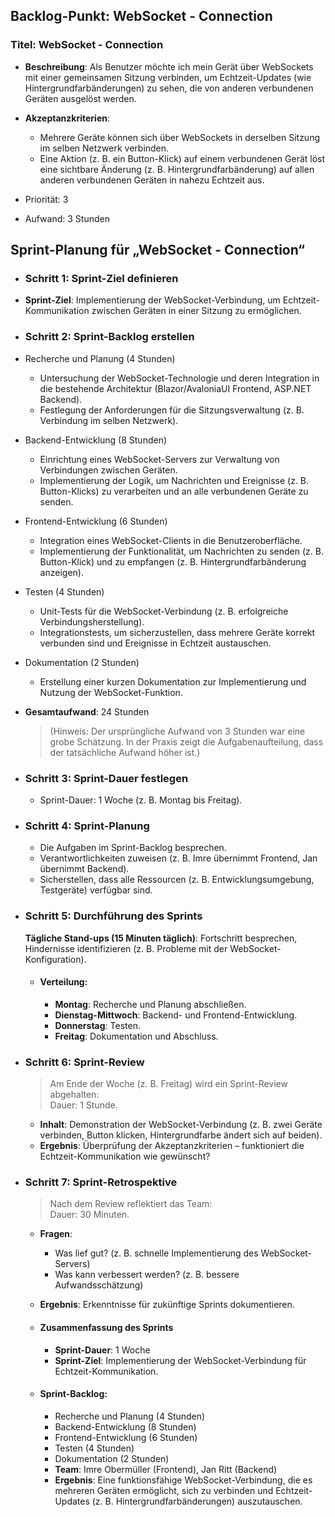 ## Backlog-Punkt: WebSocket - Connection
### Titel: WebSocket - Connection  

- **Beschreibung**: Als Benutzer möchte ich mein Gerät über WebSockets mit einer gemeinsamen Sitzung verbinden, um Echtzeit-Updates (wie Hintergrundfarbänderungen) zu sehen, die von anderen verbundenen Geräten ausgelöst werden.  

- **Akzeptanzkriterien**:  
  - Mehrere Geräte können sich über WebSockets in derselben Sitzung im selben Netzwerk verbinden.  
  - Eine Aktion (z. B. ein Button-Klick) auf einem verbundenen Gerät löst eine sichtbare Änderung (z. B. Hintergrundfarbänderung) auf allen anderen verbundenen Geräten in nahezu Echtzeit aus.

- Priorität: 3  
- Aufwand: 3 Stunden

## Sprint-Planung für „WebSocket - Connection“
<!--Um diesen Backlog-Punkt rückwirkend in einen Sprint zu integrieren, gehen wir Schritt für Schritt vor. Das Ziel ist es, eine realistische Sprint-Struktur zu erstellen, die du zum Üben nutzen kannst.-->
- ### Schritt 1: Sprint-Ziel definieren
<!-- Das Sprint-Ziel beschreibt, was am Ende des Sprints erreicht sein soll. Für diesen Backlog-Punkt lautet es:-->  
  - **Sprint-Ziel**: Implementierung der WebSocket-Verbindung, um Echtzeit-Kommunikation zwischen Geräten in einer Sitzung zu ermöglichen.

- ### Schritt 2: Sprint-Backlog erstellen
<!-- Das Sprint-Backlog besteht aus den Aufgaben, die notwendig sind, um das Sprint-Ziel zu erreichen. Basierend auf dem Backlog-Punkt und dem Projektkontext (z. B. Nutzung von WebSockets für die „Connect“-Plattform) könnten die Aufgaben wie folgt aussehen:-->
  - Recherche und Planung (4 Stunden)  
    - Untersuchung der WebSocket-Technologie und deren Integration in die bestehende Architektur (Blazor/AvaloniaUI Frontend, ASP.NET Backend).  
    - Festlegung der Anforderungen für die Sitzungsverwaltung (z. B. Verbindung im selben Netzwerk).

  - Backend-Entwicklung (8 Stunden)  
    - Einrichtung eines WebSocket-Servers zur Verwaltung von Verbindungen zwischen Geräten.  
    - Implementierung der Logik, um Nachrichten und Ereignisse (z. B. Button-Klicks) zu verarbeiten und an alle verbundenen Geräte zu senden.

  - Frontend-Entwicklung (6 Stunden)  
    - Integration eines WebSocket-Clients in die Benutzeroberfläche.  
    - Implementierung der Funktionalität, um Nachrichten zu senden (z. B. Button-Klick) und zu empfangen (z. B. Hintergrundfarbänderung anzeigen).

  - Testen (4 Stunden)  
    - Unit-Tests für die WebSocket-Verbindung (z. B. erfolgreiche Verbindungsherstellung).  
    - Integrationstests, um sicherzustellen, dass mehrere Geräte korrekt verbunden sind und Ereignisse in Echtzeit austauschen.

  - Dokumentation (2 Stunden)  
    - Erstellung einer kurzen Dokumentation zur Implementierung und Nutzung der WebSocket-Funktion.

  - **Gesamtaufwand**: 24 Stunden 
    > (Hinweis: Der ursprüngliche Aufwand von 3 Stunden war eine grobe Schätzung. In der Praxis zeigt die Aufgabenaufteilung, dass der tatsächliche Aufwand höher ist.)

- ### Schritt 3: Sprint-Dauer festlegen
  <!-- Obwohl der ursprüngliche Aufwand mit 3 Stunden angegeben wurde, ist es realistischer, einen Sprint von einer Woche (5 Arbeitstagen) anzunehmen. Dies bietet genug Zeit, um die Aufgaben zu erledigen und zusätzliche Puffer für unerwartete Probleme oder Teamabstimmungen einzuplanen. Für ein kleines Team (z. B. Imre und Jan) könnte der Sprint so organisiert werden, dass die 24 Stunden Arbeit über die Woche verteilt werden.-->
  - Sprint-Dauer: 1 Woche (z. B. Montag bis Freitag).

- ### Schritt 4: Sprint-Planung
  <!-- In einer kurzen Planungssitzung (z. B. 30 Minuten) würde das Team:-->
  - Die Aufgaben im Sprint-Backlog besprechen.  
  - Verantwortlichkeiten zuweisen (z. B. Imre übernimmt Frontend, Jan übernimmt Backend).  
  - Sicherstellen, dass alle Ressourcen (z. B. Entwicklungsumgebung, Testgeräte) verfügbar sind.

- ### Schritt 5: Durchführung des Sprints
  <!-- Während der Woche arbeitet das Team an den Aufgaben: -->
  **Tägliche Stand-ups (15 Minuten täglich)**: Fortschritt besprechen, Hindernisse identifizieren (z. B. Probleme mit der WebSocket-Konfiguration).  

  - #### Verteilung:  
    - **Montag**: Recherche und Planung abschließen.  
    - **Dienstag-Mittwoch**: Backend- und Frontend-Entwicklung.  
    - **Donnerstag**: Testen.  
    - **Freitag**: Dokumentation und Abschluss.

- ### Schritt 6: Sprint-Review
  > Am Ende der Woche (z. B. Freitag) wird ein Sprint-Review abgehalten:  
  > Dauer: 1 Stunde.  

  - **Inhalt**: Demonstration der WebSocket-Verbindung (z. B. zwei Geräte verbinden, Button klicken, Hintergrundfarbe ändert sich auf beiden).  
  - **Ergebnis**: Überprüfung der Akzeptanzkriterien – funktioniert die Echtzeit-Kommunikation wie gewünscht?

- ### Schritt 7: Sprint-Retrospektive
  > Nach dem Review reflektiert das Team:  
  > Dauer: 30 Minuten.  

  - **Fragen**:  
    - Was lief gut? (z. B. schnelle Implementierung des WebSocket-Servers)  
    - Was kann verbessert werden? (z. B. bessere Aufwandsschätzung)

  - **Ergebnis**: Erkenntnisse für zukünftige Sprints dokumentieren.

  - #### **Zusammenfassung des Sprints**
    - **Sprint-Dauer**: 1 Woche  
    - **Sprint-Ziel**: Implementierung der WebSocket-Verbindung für Echtzeit-Kommunikation.  

  - #### **Sprint-Backlog**:  
    - Recherche und Planung (4 Stunden)  
    - Backend-Entwicklung (8 Stunden)  
    - Frontend-Entwicklung (6 Stunden)  
    - Testen (4 Stunden)  
    - Dokumentation (2 Stunden)
    - **Team**: Imre Obermüller (Frontend), Jan Ritt (Backend)  
    - **Ergebnis**: Eine funktionsfähige WebSocket-Verbindung, die es mehreren Geräten ermöglicht, sich zu verbinden und Echtzeit-Updates (z. B. Hintergrundfarbänderungen) auszutauschen.

